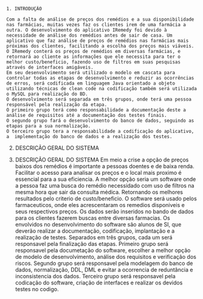     1. INTRODUÇÃO
		
	Com a falta de análise de preços dos remédios e a sua disponibilidade nas farmácias, muitas vezes faz os clientes irem de uma farmácia a outra. O desenvolvimento do aplicativo IRemedy foi devido à necessidade de análise dos remédios antes de sair de casa. Um aplicativo que faz análise de preços de remédios nas farmácias mais próximas dos clientes, facilitando a escolha dos preços mais viáveis.
	O IRemedy conterá os preços de remédios em diversas farmácias, e retornará ao cliente as informações que ele necessita para ter o melhor custo/beneficio, fazendo uso de filtros em suas pesquisas através de interfaces amigáveis.
	Em seu desenvolvimento será utilizado o modelo em cascata para controlar todas as etapas de desenvolvimento e reduzir as ocorrências de erros, será codificada em linguagem Java orientado a objeto utilizando técnicas de clean code na codificação também será utilizada o MySQL para realização do BD.
	O desenvolvimento será separada em três grupos, onde terá uma pessoa responsável pela realização da etapa.
	O primeiro grupo terá como responsabilidade a documentação deste a análise de requisitos até a documentação dos testes finais.
	O segundo grupo fará o desenvolvimento do banco de dados, seguindo as etapas para a sua normalização.
	O terceiro grupo tera a responsabilidade a codificação do aplicativo, a  implementação do banco de dados e a realização dos testes.

2.	DESCRIÇÃO GERAL DO SISTEMA
	
	
2.	DESCRIÇÃO GERAL DO SISTEMA
Em meio a crise a opção de preços baixos dos remédios é importante a pessoas doentes e de baixa renda. Facilitar o acesso para analisar os preços e o local mais proximo é essencial para a sua eficiencia. A melhor opção seria um software onde a pessoa faz uma busca do remédio necessidado com uso de filtros na mesma hora que sair da consulta médica. Retornando os melhores resultados pelo criterio de custo/beneficio.
O software será usado pelos farmaceuticos, onde eles acrescentaram os remedios disponiveis e seus respectivos preços. Os dados serão inseridos no bando de dados para os clientes fazerem buscas entre diversas farmacias. 
Os envolvidos no desenvolvimento do software são alunos de SI, que deverão realizar a documentação, codificação, implantação e a realização de testes. Separados em três grupos, cada um será responsavel pela finalização das etapas. 
Primeiro grupo será responsavel pela documetação do software, escolher a melhor opção de modelo de desenvolvimento, análise dos requisitos e verificação dos riscos.
Segundo grupo será responsavel pela modelagem do banco de dados, normalização, DDL, DML e evitar a ocorrencia de reduntância e inconsistencia dos dados.
Terceiro grupo será responsavel pela codicação do software, criação de interfaces e realizar os devidos testes no codigo.
